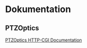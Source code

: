 # Dokumentation
## PTZOptics
[PTZOptics HTTP-CGI Documentation](https://f.hubspotusercontent20.net/hubfs/418770/PTZOptics%20Documentation/Misc/PTZOptics%20HTTP-CGI%20Commands.pdf)